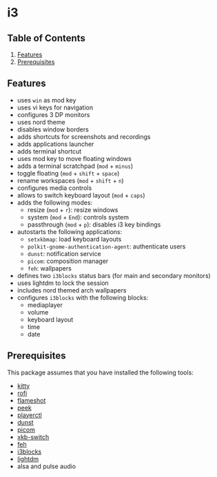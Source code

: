 # i3

## Table of Contents

1. [Features](#Features)
2. [Prerequisites](#Prerequisites)

## Features

- uses `win` as mod key
- uses vi keys for navigation
- configures 3 DP monitors
- uses nord theme
- disables window borders
- adds shortcuts for screenshots and recordings
- adds applications launcher
- adds terminal shortcut
- uses mod key to move floating windows
- adds a terminal scratchpad (`mod` + `minus`)
- toggle floating (`mod` + `shift` + `space`)
- rename workspaces (`mod` + `shift` + `n`)
- configures media controls
- allows to switch keyboard layout (`mod` + `caps`)
- adds the following modes:
  - resize (`mod` + `r`): resize windows
  - system (`mod` + `End`): controls system
  - passthrough (`mod` + `p`): disables i3 key bindings
- autostarts the following applications:
  - `setxkbmap`: load keyboard layouts
  - `polkit-gnome-authentication-agent`: authenticate users
  - `dunst`: notification service
  - `picom`: composition manager
  - `feh`: wallpapers
- defines two `i3blocks` status bars (for main and secondary monitors)
- uses lightdm to lock the session
- includes nord themed arch wallpapers
- configures `i3blocks` with the following blocks:
  - mediaplayer
  - volume
  - keyboard layout
  - time
  - date

## Prerequisites

This package assumes that you have installed the following tools:

- [kitty](https://sw.kovidgoyal.net/kitty)
- [rofi](https://github.com/davatorium/rofi)
- [flameshot](https://flameshot.js.org)
- [peek](https://github.com/phw/peek)
- [playerctl](https://github.com/altdesktop/playerctl)
- [dunst](https://github.com/dunst-project/dunst)
- [picom](https://github.com/yshui/picom)
- [xkb-switch](https://github.com/grwlf/xkb-switch)
- [feh](https://feh.finalrewind.org)
- [i3blocks](https://github.com/vivien/i3blocks)
- [lightdm](https://github.com/canonical/lightdm)
- alsa and pulse audio
